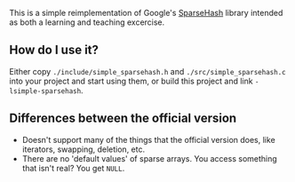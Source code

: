 This is a simple reimplementation of Google's [SparseHash](https://code.google.com/p/sparsehash/)
library intended as both a learning and teaching excercise.

## How do I use it?

Either copy `./include/simple_sparsehash.h` and `./src/simple_sparsehash.c` into
your project and start using them, or build this project and link `-lsimple-sparsehash`.

## Differences between the official version

* Doesn't support many of the things that the official version does, like
  iterators, swapping, deletion, etc.
* There are no 'default values' of sparse arrays. You access something that
  isn't real? You get `NULL`.
